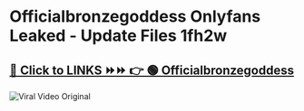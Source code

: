 
 # Officialbronzegoddess Onlyfans Leaked - Update Files 1fh2w

## <h2><a href="https://clipsfans.com/Officialbronzegoddess&ref=git">🔗 Click to LINKS ⏩⏩ 👉 🟢 Officialbronzegoddess </a></h2>

<a href="https://clipsfans.com/Officialbronzegoddess&ref=git" rel="nofollow" data-target="animated-image.originalLink"><img src="https://i.ibb.co.com/xMMVF88/686577567.gif" alt="Viral Video Original" style="max-width: 100%; display: inline-block;" data-target="animated-image.originalImage"></a>

